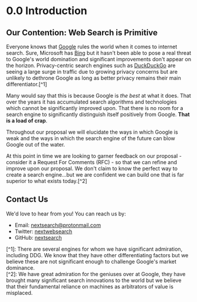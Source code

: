 # 0.0 Introduction

## Our Contention: Web Search is Primitive

Everyone knows that [Google](https://google.com/) rules the world when it comes to internet search. Sure, Microsoft has [Bing](https://bing.com/) but it hasn't been able to pose a real threat to Google's world domination and significant improvements don't appear on the horizon. Privacy-centric search engines such as [DuckDuckGo](https://duckduckgo.com/) are seeing a large surge in traffic due to growing privacy concerns but are unlikely to dethrone Google as long as better privacy remains their main differentiator.\[^1\]

Many would say that this is because Google is _the best_ at what it does. That over the years it has accumulated search algorithms and technologies which cannot be significantly improved upon. That there is no room for a search engine to significantly distinguish itself positively from Google. **That is a load of crap**.

Throughout our proposal we will elucidate the ways in which Google is weak and the ways in which the search engine of the future can blow Google out of the water.

At this point in time we are looking to garner feedback on our proposal - consider it a Request For Comments \(RFC\) - so that we can refine and improve upon our proposal. We don't claim to know the perfect way to create a search engine...but we are confident we can build one that is far superior to what exists today.\[^2\]

## Contact Us

We'd love to hear from you! You can reach us by:

* Email: nextsearch@protonmail.com
* Twitter: [nextwebsearch](https://twitter.com/nextwebsearch)
* GitHub: [nextsearch](https://github.com/nextsearch/)

\[^1\]: There are several engines for whom we have significant admiration, including DDG. We know that they have other differentiating factors but we believe these are not significant enough to challenge Google's market dominance.  
\[^2\]: We have great admiration for the geniuses over at Google, they have brought many significant search innovations to the world but we believe that their fundamental reliance on machines as arbitrators of value is misplaced.

